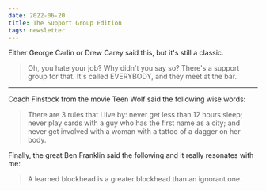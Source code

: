 ```yaml
---
date: 2022-06-20
title: The Support Group Edition
tags: newsletter
---
```






Either George Carlin or Drew Carey said this, but it's still a classic.

> Oh, you hate your job? Why didn't you say so? There's a support group for that. It's called EVERYBODY, and they meet at the bar.

-------

Coach Finstock from the movie Teen Wolf said the following wise words: 
> There are 3 rules that I live by: never get less than 12 hours sleep; never play cards with a guy who has the first name as a city; and never get involved with a woman with a tattoo of a dagger on her body. 


Finally, the great Ben Franklin said the following and it really resonates with me: 

> A learned blockhead is a greater blockhead than an ignorant one.
